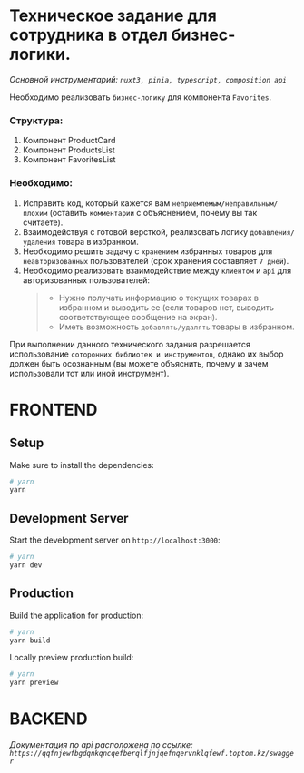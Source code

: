 # Техническое задание для сотрудника в отдел бизнес-логики.

_Основной инструментарий: `nuxt3, pinia, typescript, composition api`_

Необходимо реализовать `бизнес-логику` для компонента `Favorites`.

### Структура:
1. Компонент ProductCard
2. Компонент ProductsList
3. Компонент FavoritesList

### Необходимо:

1. Исправить код, который кажется вам `неприемлемым/неправильным/плохим` (оставить `комментарии` с объяснением, почему вы так считаете).
2. Взаимодействуя с готовой версткой, реализовать логику `добавления/удаления` товара в избранном.
3. Необходимо решить задачу с `хранением` избранных товаров для `неавторизованных` пользователей (срок хранения составляет `7 дней`).
4. Необходимо реализовать взаимодействие между `клиентом` и `api` для авторизованных пользователей:
    > - Нужно получать информацию о текущих товарах в избранном и выводить ее (если товаров нет, выводить соответствующее сообщение на экран).
    > - Иметь возможность `добавлять/удалять` товары в избранном.

При выполнении данного технического задания разрешается использование `соторонних библиотек и инструментов`, однако их выбор должен быть осознанным (вы можете объяснить, почему и зачем использовали тот или иной инструмент).

# FRONTEND

## Setup

Make sure to install the dependencies:

```bash
# yarn
yarn
```

## Development Server
Start the development server on `http://localhost:3000`:

```bash
# yarn
yarn dev
```

## Production

Build the application for production:

```bash
# yarn
yarn build
```

Locally preview production build:

```bash
# yarn
yarn preview
```

# BACKEND

###### Документация по api расположена по ссылке: `https://qqfnjewfbgdqnkqncqefberqlfjnjqefnqervnklqfewf.toptom.kz/swagger`
